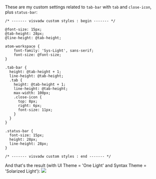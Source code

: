 

These are my custom settings related to `tab-bar` with `tab` and `close-icon`, plus `status-bar`:

```less
/* ------- visvadw custom styles : begin ------- */

@font-size: 15px;
@tab-height: 28px;
@line-height: @tab-height;

atom-workspace {
    font-family: 'Sys-Light', sans-serif;
    font-size: @font-size;
}

.tab-bar {
  height: @tab-height + 1;
  line-height: @tab-height;
  .tab {
    height: @tab-height + 1;
    line-height: @tab-height;
    max-width: 100px;
    .close-icon {
      top: 8px;
      right: 6px;
      font-size: 11px;
    }
  }
}

.status-bar {
  font-size: 15px;
  height: 28px;
  line-height: 28px;
}

/* ------- visvadw custom styles : end ------- */
```

And that's the result (with UI Theme = 'One Light' and Syntax Theme = 'Solarized Light'):
![](https://github.com/visvadw/dev-notes/raw/master/atom/images/tabbar-statusbar-result.png)
